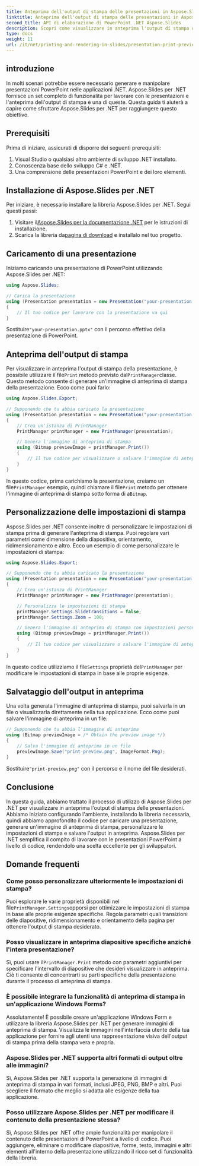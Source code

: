 ```yaml
---
title: Anteprima dell'output di stampa delle presentazioni in Aspose.Slides
linktitle: Anteprima dell'output di stampa delle presentazioni in Aspose.Slides
second_title: API di elaborazione di PowerPoint .NET Aspose.Slides
description: Scopri come visualizzare in anteprima l'output di stampa delle presentazioni PowerPoint utilizzando Aspose.Slides per .NET. Segui questa guida passo passo con il codice sorgente per generare e personalizzare le anteprime di stampa.
type: docs
weight: 11
url: /it/net/printing-and-rendering-in-slides/presentation-print-preview/
---
```


## introduzione

In molti scenari potrebbe essere necessario generare e manipolare presentazioni PowerPoint nelle applicazioni .NET. Aspose.Slides per .NET fornisce un set completo di funzionalità per lavorare con le presentazioni e l'anteprima dell'output di stampa è una di queste. Questa guida ti aiuterà a capire come sfruttare Aspose.Slides per .NET per raggiungere questo obiettivo.

## Prerequisiti

Prima di iniziare, assicurati di disporre dei seguenti prerequisiti:

1. Visual Studio o qualsiasi altro ambiente di sviluppo .NET installato.
2. Conoscenza base dello sviluppo C# e .NET.
3. Una comprensione delle presentazioni PowerPoint e dei loro elementi.

## Installazione di Aspose.Slides per .NET

Per iniziare, è necessario installare la libreria Aspose.Slides per .NET. Segui questi passi:

1.  Visitare il[Aspose.Slides per la documentazione .NET](https://reference.aspose.com/slides/net/) per le istruzioni di installazione.
2.  Scarica la libreria da[pagina di download](https://releases.aspose.com/slides/net/) e installalo nel tuo progetto.

## Caricamento di una presentazione

Iniziamo caricando una presentazione di PowerPoint utilizzando Aspose.Slides per .NET:

```csharp
using Aspose.Slides;

// Carica la presentazione
using (Presentation presentation = new Presentation("your-presentation.pptx"))
{
    // Il tuo codice per lavorare con la presentazione va qui
}
```

 Sostituire`"your-presentation.pptx"` con il percorso effettivo della presentazione di PowerPoint.

## Anteprima dell'output di stampa

 Per visualizzare in anteprima l'output di stampa della presentazione, è possibile utilizzare il file`Print` metodo previsto dal`PrintManager`classe. Questo metodo consente di generare un'immagine di anteprima di stampa della presentazione. Ecco come puoi farlo:

```csharp
using Aspose.Slides.Export;

// Supponendo che tu abbia caricato la presentazione
using (Presentation presentation = new Presentation("your-presentation.pptx"))
{
    // Crea un'istanza di PrintManager
    PrintManager printManager = new PrintManager(presentation);

    // Genera l'immagine di anteprima di stampa
    using (Bitmap previewImage = printManager.Print())
    {
        // Il tuo codice per visualizzare o salvare l'immagine di anteprima
    }
}
```

 In questo codice, prima carichiamo la presentazione, creiamo un file`PrintManager` esempio, quindi chiamare il file`Print` metodo per ottenere l'immagine di anteprima di stampa sotto forma di a`Bitmap`.

## Personalizzazione delle impostazioni di stampa

Aspose.Slides per .NET consente inoltre di personalizzare le impostazioni di stampa prima di generare l'anteprima di stampa. Puoi regolare vari parametri come dimensione della diapositiva, orientamento, ridimensionamento e altro. Ecco un esempio di come personalizzare le impostazioni di stampa:

```csharp
using Aspose.Slides.Export;

// Supponendo che tu abbia caricato la presentazione
using (Presentation presentation = new Presentation("your-presentation.pptx"))
{
    // Crea un'istanza di PrintManager
    PrintManager printManager = new PrintManager(presentation);

    // Personalizza le impostazioni di stampa
    printManager.Settings.SlideTransitions = false;
    printManager.Settings.Zoom = 100;

    // Genera l'immagine di anteprima di stampa con impostazioni personalizzate
    using (Bitmap previewImage = printManager.Print())
    {
        // Il tuo codice per visualizzare o salvare l'immagine di anteprima
    }
}
```

 In questo codice utilizziamo il file`Settings` proprietà del`PrintManager` per modificare le impostazioni di stampa in base alle proprie esigenze.

## Salvataggio dell'output in anteprima

Una volta generata l'immagine di anteprima di stampa, puoi salvarla in un file o visualizzarla direttamente nella tua applicazione. Ecco come puoi salvare l'immagine di anteprima in un file:

```csharp
// Supponendo che tu abbia l'immagine di anteprima
using (Bitmap previewImage = /* Obtain the preview image */)
{
    // Salva l'immagine di anteprima in un file
    previewImage.Save("print-preview.png", ImageFormat.Png);
}
```

 Sostituire`"print-preview.png"` con il percorso e il nome del file desiderati.

## Conclusione

In questa guida, abbiamo trattato il processo di utilizzo di Aspose.Slides per .NET per visualizzare in anteprima l'output di stampa delle presentazioni. Abbiamo iniziato configurando l'ambiente, installando la libreria necessaria, quindi abbiamo approfondito il codice per caricare una presentazione, generare un'immagine di anteprima di stampa, personalizzare le impostazioni di stampa e salvare l'output in anteprima. Aspose.Slides per .NET semplifica il compito di lavorare con le presentazioni PowerPoint a livello di codice, rendendolo una scelta eccellente per gli sviluppatori.

## Domande frequenti

### Come posso personalizzare ulteriormente le impostazioni di stampa?

 Puoi esplorare le varie proprietà disponibili nel file`PrintManager.Settings`opporsi per ottimizzare le impostazioni di stampa in base alle proprie esigenze specifiche. Regola parametri quali transizioni delle diapositive, ridimensionamento e orientamento della pagina per ottenere l'output di stampa desiderato.

### Posso visualizzare in anteprima diapositive specifiche anziché l'intera presentazione?

 Sì, puoi usare il`PrintManager.Print` metodo con parametri aggiuntivi per specificare l'intervallo di diapositive che desideri visualizzare in anteprima. Ciò ti consente di concentrarti su parti specifiche della presentazione durante il processo di anteprima di stampa.

### È possibile integrare la funzionalità di anteprima di stampa in un'applicazione Windows Forms?

Assolutamente! È possibile creare un'applicazione Windows Form e utilizzare la libreria Aspose.Slides per .NET per generare immagini di anteprima di stampa. Visualizza le immagini nell'interfaccia utente della tua applicazione per fornire agli utenti una rappresentazione visiva dell'output di stampa prima della stampa vera e propria.

### Aspose.Slides per .NET supporta altri formati di output oltre alle immagini?

Sì, Aspose.Slides per .NET supporta la generazione di immagini di anteprima di stampa in vari formati, inclusi JPEG, PNG, BMP e altri. Puoi scegliere il formato che meglio si adatta alle esigenze della tua applicazione.

### Posso utilizzare Aspose.Slides per .NET per modificare il contenuto della presentazione stessa?

Sì, Aspose.Slides per .NET offre ampie funzionalità per manipolare il contenuto delle presentazioni di PowerPoint a livello di codice. Puoi aggiungere, eliminare o modificare diapositive, forme, testo, immagini e altri elementi all'interno della presentazione utilizzando il ricco set di funzionalità della libreria.